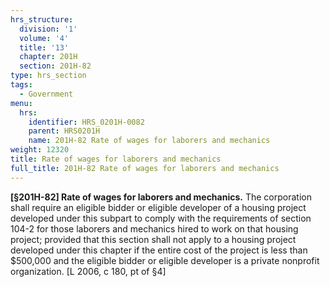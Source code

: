 ```yaml
---
hrs_structure:
  division: '1'
  volume: '4'
  title: '13'
  chapter: 201H
  section: 201H-82
type: hrs_section
tags:
  - Government
menu:
  hrs:
    identifier: HRS_0201H-0082
    parent: HRS0201H
    name: 201H-82 Rate of wages for laborers and mechanics
weight: 12320
title: Rate of wages for laborers and mechanics
full_title: 201H-82 Rate of wages for laborers and mechanics
---
```

**[§201H-82] Rate of wages for laborers and mechanics.** The corporation shall require an eligible bidder or eligible developer of a housing project developed under this subpart to comply with the requirements of section 104-2 for those laborers and mechanics hired to work on that housing project; provided that this section shall not apply to a housing project developed under this chapter if the entire cost of the project is less than $500,000 and the eligible bidder or eligible developer is a private nonprofit organization. [L 2006, c 180, pt of §4]